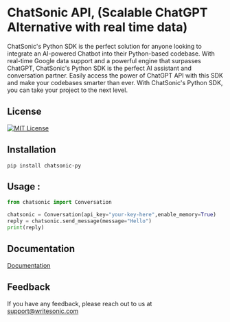 
# ChatSonic API, (Scalable ChatGPT Alternative with real time data) 



ChatSonic's Python SDK is the perfect solution for anyone looking to integrate an AI-powered Chatbot into their Python-based codebase. With real-time Google data support and a powerful engine that surpasses ChatGPT, ChatSonic's Python SDK is the perfect AI assistant and conversation partner. Easily access the power of ChatGPT API with this SDK and make your codebases smarter than ever. With ChatSonic's Python SDK, you can take your project to the next level.



## License


[![MIT License](https://img.shields.io/badge/License-MIT-green.svg)](https://choosealicense.com/licenses/mit/)
## Installation 

``` pip install chatsonic-py ```


## Usage :


```Python
from chatsonic import Conversation

chatsonic = Conversation(api_key="your-key-here",enable_memory=True)
reply = chatsonic.send_message(message="Hello")
print(reply)

```



## Documentation

[Documentation](https://writesonic.github.io/chatgpt-api-with-real-time-data/chatsonic.html)


## Feedback

If you have any feedback, please reach out to us at support@writesonic.com

